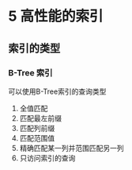 # 5 高性能的索引

## 索引的类型

### B-Tree 索引

可以使用B-Tree索引的查询类型

1. 全值匹配
2. 匹配最左前缀
3. 匹配列前缀
4. 匹配范围值
5. 精确匹配某一列并范围匹配另一列
6. 只访问索引的查询

